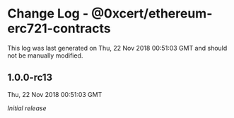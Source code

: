 # Change Log - @0xcert/ethereum-erc721-contracts

This log was last generated on Thu, 22 Nov 2018 00:51:03 GMT and should not be manually modified.

## 1.0.0-rc13
Thu, 22 Nov 2018 00:51:03 GMT

*Initial release*


